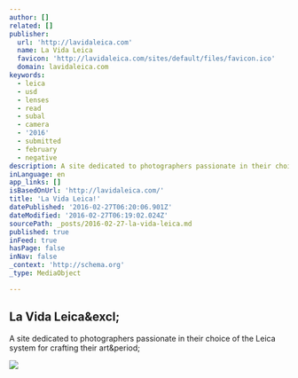 ```yaml
---
author: []
related: []
publisher:
  url: 'http://lavidaleica.com'
  name: La Vida Leica
  favicon: 'http://lavidaleica.com/sites/default/files/favicon.ico'
  domain: lavidaleica.com
keywords:
  - leica
  - usd
  - lenses
  - read
  - subal
  - camera
  - '2016'
  - submitted
  - february
  - negative
description: A site dedicated to photographers passionate in their choice of the Leica system for crafting their art.
inLanguage: en
app_links: []
isBasedOnUrl: 'http://lavidaleica.com/'
title: 'La Vida Leica!'
datePublished: '2016-02-27T06:20:06.901Z'
dateModified: '2016-02-27T06:19:02.024Z'
sourcePath: _posts/2016-02-27-la-vida-leica.md
published: true
inFeed: true
hasPage: false
inNav: false
_context: 'http://schema.org'
_type: MediaObject

---
```

<article style=""><h1>La Vida Leica&amp;excl;</h1><p>A site dedicated to photographers passionate in their choice of the Leica system for crafting their art&amp;period;</p><img src="http://lavidaleica.com/sites/default/files/lvl_badge.jpg" /></article>